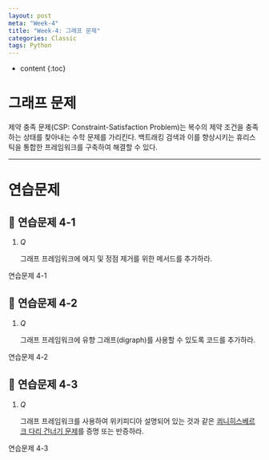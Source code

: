 ```yaml
---
layout: post
meta: "Week-4"
title: "Week-4: 그래프 문제"
categories: Classic
tags: Python
---
```


* content
{:toc}
# 그래프 문제

제약 충족 문제(CSP: Constraint-Satisfaction Problem)는 복수의 제약 조건을 충족하는 상태를 찾아내는 수학 문제를 가리킨다. 백트래킹 검색과 이를 향상시키는 휴리스틱을 통합한 프레임워크를 구축하여 해결할 수 있다.





---

# 연습문제

## 📝 연습문제 4-1

1. *Q*

   그래프 프레임워크에 에지 및 정점 제거를 위한 메서드를 추가하라.

연습문제 4-1

## 📝 연습문제 4-2

1. *Q*

   그래프 프레임워크에 유향 그래프(digraph)를 사용할 수 있도록 코드를 추가하라.

연습문제 4-2

## 📝 연습문제 4-3

1. *Q*

   그래프 프레임워크를 사용하여 위키피디아 설명되어 있는 것과 같은 [쾨니히스베르크 다리 건너기 문제](https://namu.wiki/w/%EC%BE%A8%EB%8B%88%ED%9E%88%EC%8A%A4%EB%B2%A0%EB%A5%B4%ED%81%AC%20%EB%8B%A4%EB%A6%AC%20%EA%B1%B4%EB%84%88%EA%B8%B0%20%EB%AC%B8%EC%A0%9C)를 증명 또는 반증하라.

연습문제 4-3

